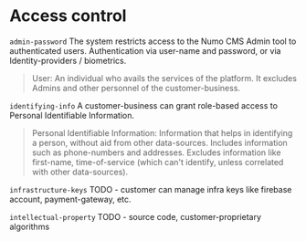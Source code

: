 # Access control

`admin-password` The system restricts access to the Numo CMS Admin tool to authenticated users.
Authentication via user-name and password, or via Identity-providers / biometrics.

> User: An individual who avails the services of the platform. It excludes Admins and other personnel of the customer-business.

`identifying-info` A customer-business can grant role-based access to Personal Identifiable Information.

> Personal Identifiable Information: Information that helps in identifying a person, without aid from other data-sources.
Includes information such as phone-numbers and addresses. Excludes information like first-name, time-of-service (which can't identify, unless correlated with other data-sources).

`infrastructure-keys` TODO - customer can manage infra keys like firebase account, payment-gateway, etc.

`intellectual-property` TODO - source code, customer-proprietary algorithms
